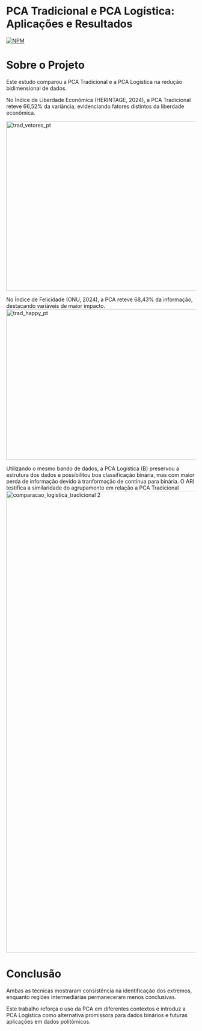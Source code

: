 # PCA Tradicional e PCA Logística: Aplicações e Resultados
[![NPM](https://img.shields.io/npm/l/react)]((https://github.com/iskhezia/PCA/blob/main/LICENSE)) 

# Sobre o Projeto
Este estudo comparou a PCA Tradicional e a PCA Logística na redução bidimensional de dados.

No Índice de Liberdade Econômica (HERINTAGE, 2024), a PCA Tradicional reteve 66,52% da variância, evidenciando fatores distintos da liberdade econômica.

<img width="800" height="450" alt="trad_vetores_pt" src="https://github.com/user-attachments/assets/8be0f717-175a-41e0-bfe2-e3fd50d34c59" />

No Índice de Felicidade (ONU, 2024), a PCA reteve 68,43% da informação, destacando variáveis de maior impacto.
<img width="750" height="400" alt="trad_happy_pt" src="https://github.com/user-attachments/assets/d719ffb2-f224-4129-ac0c-8a29676e00ae" />

Utilizando o mesmo bando de dados, a PCA Logística (B) preservou a estrutura dos dados e possibilitou boa classificação binária, mas com maior perda de informação devido à tranformação de contínua para binária. O ARI testifica a similaridade do agrupamento em relação a PCA Tradicional
<img width="1380" height="1224" alt="comparacao_logistica_tradicional 2" src="https://github.com/user-attachments/assets/8860d31c-a7b5-4f88-828b-c013de4823b3" />

# Conclusão
Ambas as técnicas mostraram consistência na identificação dos extremos, enquanto regiões intermediárias permaneceram menos conclusivas.

Este trabalho reforça o uso da PCA em diferentes contextos e introduz a PCA Logística como alternativa promissora para dados binários e futuras aplicações em dados politômicos.
